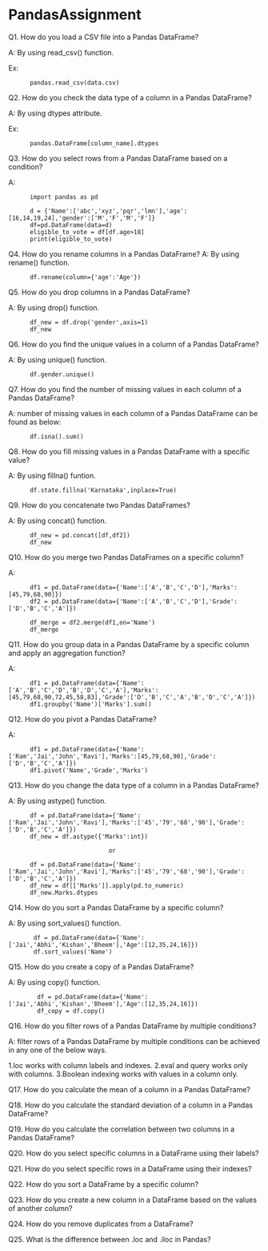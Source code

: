 # PandasAssignment

Q1. How do you load a CSV file into a Pandas DataFrame?

A: By using read_csv() function.

   Ex:
   
          pandas.read_csv(data.csv)

Q2. How do you check the data type of a column in a Pandas DataFrame?

A: By using dtypes attribute.

   Ex:
   
          pandas.DataFrame[column_name].dtypes

Q3. How do you select rows from a Pandas DataFrame based on a condition?

A: 
          
          import pandas as pd
          
          d = {'Name':['abc','xyz','pqr','lmn'],'age':[16,14,19,24],'gender':['M','F','M','F']}
          df=pd.DataFrame(data=d)
          eligible_to_vote = df[df.age>18]
          print(eligible_to_vote)
          
Q4. How do you rename columns in a Pandas DataFrame?
A: By using rename() function.

          df.rename(column={'age':'Age'})
          
Q5. How do you drop columns in a Pandas DataFrame?

A: By using drop() function.
          
          df_new = df.drop('gender',axis=1)
          df_new

Q6. How do you find the unique values in a column of a Pandas DataFrame?

A: By using unique() function.

          df.gender.unique()

Q7. How do you find the number of missing values in each column of a Pandas DataFrame?

A: number of missing values in each column of a Pandas DataFrame can be found as below:

          df.isna().sum()

Q8. How do you fill missing values in a Pandas DataFrame with a specific value?

A: By using fillna() funtion.

          df.state.fillna('Karnataka',inplace=True)

Q9. How do you concatenate two Pandas DataFrames?

A: By using concat() function.

          df_new = pd.concat([df,df2])
          df_new

Q10. How do you merge two Pandas DataFrames on a specific column?

A:        

          df1 = pd.DataFrame(data={'Name':['A','B','C','D'],'Marks':[45,79,68,90]})
          df2 = pd.DataFrame(data={'Name':['A','B','C','D'],'Grade':['D','B','C','A']})

          df_merge = df2.merge(df1,on='Name')
          df_merge

Q11. How do you group data in a Pandas DataFrame by a specific column and apply an aggregation function?

A: 

          df1 = pd.DataFrame(data={'Name':['A','B','C','D','B','D','C','A'],'Marks':[45,79,68,90,72,45,58,83],'Grade':['D','B','C','A','B','D','C','A']})
          df1.groupby('Name')['Marks'].sum()

Q12. How do you pivot a Pandas DataFrame?

A:  

          df1 = pd.DataFrame(data={'Name':['Ram','Jai','John','Ravi'],'Marks':[45,79,68,90],'Grade':['D','B','C','A']})
          df1.pivot('Name','Grade','Marks')

Q13. How do you change the data type of a column in a Pandas DataFrame?

A: By using astype() function.

          df = pd.DataFrame(data={'Name':['Ram','Jai','John','Ravi'],'Marks':['45','79','68','90'],'Grade':['D','B','C','A']})
          df_new = df.astype({'Marks':int})
          
                                or
                                
          df = pd.DataFrame(data={'Name':['Ram','Jai','John','Ravi'],'Marks':['45','79','68','90'],'Grade':['D','B','C','A']})
          df_new = df[['Marks']].apply(pd.to_numeric)
          df_new.Marks.dtypes

Q14. How do you sort a Pandas DataFrame by a specific column?

A: By using sort_values() function.


           df = pd.DataFrame(data={'Name':['Jai','Abhi','Kishan','Bheem'],'Age':[12,35,24,16]})
           df.sort_values('Name')

Q15. How do you create a copy of a Pandas DataFrame?

A: By using copy() function.

            df = pd.DataFrame(data={'Name':['Jai','Abhi','Kishan','Bheem'],'Age':[12,35,24,16]})
            df_copy = df.copy()

Q16. How do you filter rows of a Pandas DataFrame by multiple conditions?

A: filter rows of a Pandas DataFrame by multiple conditions can be achieved in any one of the below ways.

   1.loc works with column labels and indexes.
   2.eval and query works only with columns.
   3.Boolean indexing works with values in a column only.

Q17. How do you calculate the mean of a column in a Pandas DataFrame?

Q18. How do you calculate the standard deviation of a column in a Pandas DataFrame?

Q19. How do you calculate the correlation between two columns in a Pandas DataFrame?

Q20. How do you select specific columns in a DataFrame using their labels?

Q21. How do you select specific rows in a DataFrame using their indexes?

Q22. How do you sort a DataFrame by a specific column?

Q23. How do you create a new column in a DataFrame based on the values of another column?

Q24. How do you remove duplicates from a DataFrame?

Q25. What is the difference between .loc and .iloc in Pandas?
